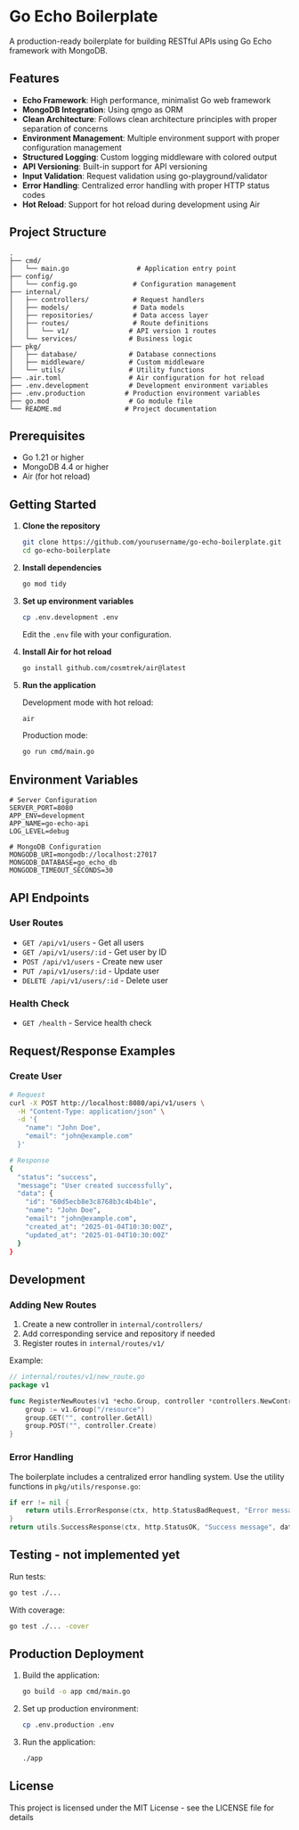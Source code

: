 # Go Echo Boilerplate

A production-ready boilerplate for building RESTful APIs using Go Echo framework with MongoDB.

## Features

- **Echo Framework**: High performance, minimalist Go web framework
- **MongoDB Integration**: Using qmgo as ORM
- **Clean Architecture**: Follows clean architecture principles with proper separation of concerns
- **Environment Management**: Multiple environment support with proper configuration management
- **Structured Logging**: Custom logging middleware with colored output
- **API Versioning**: Built-in support for API versioning
- **Input Validation**: Request validation using go-playground/validator
- **Error Handling**: Centralized error handling with proper HTTP status codes
- **Hot Reload**: Support for hot reload during development using Air

## Project Structure

```
.
├── cmd/
│   └── main.go                 # Application entry point
├── config/
│   └── config.go              # Configuration management
├── internal/
│   ├── controllers/           # Request handlers
│   ├── models/                # Data models
│   ├── repositories/          # Data access layer
│   ├── routes/                # Route definitions
│   │   └── v1/               # API version 1 routes
│   └── services/             # Business logic
├── pkg/
│   ├── database/             # Database connections
│   ├── middleware/           # Custom middleware
│   └── utils/                # Utility functions
├── .air.toml                 # Air configuration for hot reload
├── .env.development          # Development environment variables
├── .env.production          # Production environment variables
├── go.mod                    # Go module file
└── README.md                # Project documentation
```

## Prerequisites

- Go 1.21 or higher
- MongoDB 4.4 or higher
- Air (for hot reload)

## Getting Started

1. **Clone the repository**
   ```bash
   git clone https://github.com/yourusername/go-echo-boilerplate.git
   cd go-echo-boilerplate
   ```

2. **Install dependencies**
   ```bash
   go mod tidy
   ```

3. **Set up environment variables**
   ```bash
   cp .env.development .env
   ```
   Edit the `.env` file with your configuration.

4. **Install Air for hot reload**
   ```bash
   go install github.com/cosmtrek/air@latest
   ```

5. **Run the application**
   
   Development mode with hot reload:
   ```bash
   air
   ```

   Production mode:
   ```bash
   go run cmd/main.go
   ```

## Environment Variables

```env
# Server Configuration
SERVER_PORT=8080
APP_ENV=development
APP_NAME=go-echo-api
LOG_LEVEL=debug

# MongoDB Configuration
MONGODB_URI=mongodb://localhost:27017
MONGODB_DATABASE=go_echo_db
MONGODB_TIMEOUT_SECONDS=30
```

## API Endpoints

### User Routes
- `GET /api/v1/users` - Get all users
- `GET /api/v1/users/:id` - Get user by ID
- `POST /api/v1/users` - Create new user
- `PUT /api/v1/users/:id` - Update user
- `DELETE /api/v1/users/:id` - Delete user

### Health Check
- `GET /health` - Service health check

## Request/Response Examples

### Create User
```bash
# Request
curl -X POST http://localhost:8080/api/v1/users \
  -H "Content-Type: application/json" \
  -d '{
    "name": "John Doe",
    "email": "john@example.com"
  }'

# Response
{
  "status": "success",
  "message": "User created successfully",
  "data": {
    "id": "60d5ecb8e3c8768b3c4b4b1e",
    "name": "John Doe",
    "email": "john@example.com",
    "created_at": "2025-01-04T10:30:00Z",
    "updated_at": "2025-01-04T10:30:00Z"
  }
}
```

## Development

### Adding New Routes

1. Create a new controller in `internal/controllers/`
2. Add corresponding service and repository if needed
3. Register routes in `internal/routes/v1/`

Example:
```go
// internal/routes/v1/new_route.go
package v1

func RegisterNewRoutes(v1 *echo.Group, controller *controllers.NewController) {
    group := v1.Group("/resource")
    group.GET("", controller.GetAll)
    group.POST("", controller.Create)
}
```

### Error Handling

The boilerplate includes a centralized error handling system. Use the utility functions in `pkg/utils/response.go`:

```go
if err != nil {
    return utils.ErrorResponse(ctx, http.StatusBadRequest, "Error message", err)
}
return utils.SuccessResponse(ctx, http.StatusOK, "Success message", data)
```

## Testing - not implemented yet

Run tests:
```bash
go test ./...
```

With coverage:
```bash
go test ./... -cover
```

## Production Deployment

1. Build the application:
   ```bash
   go build -o app cmd/main.go
   ```

2. Set up production environment:
   ```bash
   cp .env.production .env
   ```

3. Run the application:
   ```bash
   ./app
   ```


## License

This project is licensed under the MIT License - see the LICENSE file for details